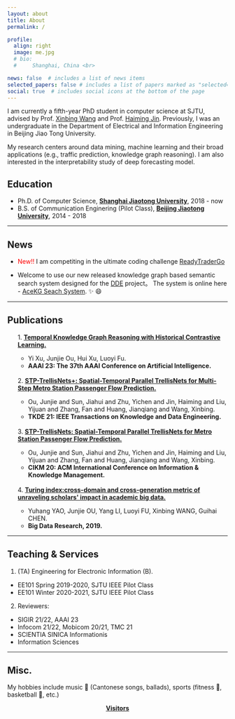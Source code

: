 ```yaml
---
layout: about
title: About
permalink: /

profile:
  align: right
  image: me.jpg
  # bio: 
  #     Shanghai, China <br>

news: false  # includes a list of news items
selected_papers: false # includes a list of papers marked as "selected={true}"
social: true  # includes social icons at the bottom of the page
---
```


I am currently a fifth-year PhD student in computer science at SJTU, advised by Prof. [Xinbing Wang](https://www.cs.sjtu.edu.cn/~wang-xb/) and Prof. [Haiming Jin](https://jhc.sjtu.edu.cn/~haimingjin/). Previously, I was an undergraduate in the Department of Electrical and Information Engineering in Beijing Jiao Tong University.

My research centers around data mining, machine learning and their broad applications (e.g., traffic prediction, knowledge graph reasoning). I am also interested in the interpretability study of deep forecasting model.

## Education

* Ph.D. of Computer Science, <strong><a href="https://en.sjtu.edu.cn/">Shanghai Jiaotong University</a></strong>, 2018 - now
* B.S. of Communication Enginering (Pilot Class), <strong><a href="http://en.njtu.edu.cn/">Beijing Jiaotong University</a></strong>, 2014 - 2018

---
## News
* <span style="color:red">New!!</span> I am competiting in the ultimate coding challenge [ReadyTraderGo](https://readytradergo.optiver.com/)

* Welcome to use our new released knowledge graph based semantic search system designed for the [DDE](https://www.ddeworld.org/) project。 The system is online here - [AceKG Seach System](https://search.acekg.cn). :sparkles: :smile:

---
## Publications
<ul>
    1. <strong><a href="https://arxiv.org/abs/2211.10904">Temporal Knowledge Graph Reasoning with Historical Contrastive Learning.</a></strong>
      <ul>
        <li>Yi Xu, Junjie Ou, Hui Xu, Luoyi Fu.</li>
        <li><strong>AAAI 23: The 37th AAAI Conference on Artificial Intelligence.</strong></li>
      </ul>
    <br>
    2. <strong><a href="https://ieeexplore.ieee.org/document/9813413">STP-TrellisNets+: Spatial-Temporal Parallel TrellisNets for Multi-Step Metro Station Passenger Flow Prediction.</a></strong>
      <ul>
        <li>Ou, Junjie and Sun, Jiahui and Zhu, Yichen and Jin, Haiming and Liu, Yijuan and Zhang, Fan and Huang, Jianqiang and Wang, Xinbing.</li>
        <li><strong>TKDE 21: IEEE Transactions on Knowledge and Data Engineering.</strong></li>
      </ul>
    <br>
    3. <strong><a href="https://dl.acm.org/doi/10.1145/3340531.3411874">STP-TrellisNets: Spatial-Temporal Parallel TrellisNets for Metro Station Passenger Flow Prediction.</a></strong>
      <ul>
        <li>Ou, Junjie and Sun, Jiahui and Zhu, Yichen and Jin, Haiming and Liu, Yijuan and Zhang, Fan and Huang, Jianqiang and Wang, Xinbing.</li>
        <li><strong>CIKM 20: ACM International Conference on Information & Knowledge Management.</strong></li>
      </ul>
    <br>
    4. <strong><a href="http://www.infocomm-journal.com/bdr/EN/abstract/article_169353.shtml">Turing index:cross-domain and cross-generation metric of unraveling scholars' impact in academic big data.</a></strong>
      <ul>
        <li>Yuhang YAO, Junjie OU, Yang LI, Luoyi FU, Xinbing WANG, Guihai CHEN.</li>
        <li><strong>Big Data Research, 2019.</strong></li>
      </ul>
  </ul>

---
## Teaching & Services

1. (TA) Engineering for Electronic Information (B).
-  EE101 Spring 2019-2020, SJTU IEEE Pilot Class
-  EE101 Winter 2020-2021, SJTU IEEE Pilot Class

2. Reviewers:
- SIGIR 21/22, AAAI 23
- Infocom 21/22, Mobicom 20/21, TMC 21
- SCIENTIA SINICA Informationis
- Information Sciences

--- 
## Misc.

My hobbies include music :musical_score: (Cantonese songs, ballads), sports (fitness :muscle:, basketball :basketball:, etc.)

<center><strong><a href="https://clustrmaps.com/site/1bn4p">Visitors</a></strong></center>
<!-- [Visitors](https://clustrmaps.com/site/1bn4p)</center> -->